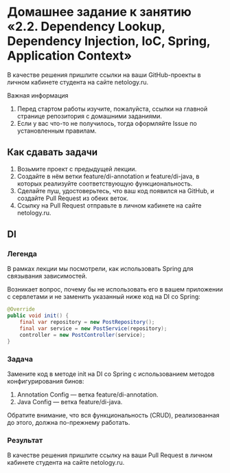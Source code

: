# Домашнее задание к занятию «2.2. Dependency Lookup, Dependency Injection, IoC, Spring, Application Context»
В качестве решения пришлите ссылки на ваши GitHub-проекты в личном кабинете студента на сайте netology.ru.

Важная информация

1. Перед стартом работы изучите, пожалуйста, ссылки на главной странице репозитория с домашними заданиями.
2. Если у вас что-то не получилось, тогда оформляйте Issue по установленным правилам.
## Как сдавать задачи
1. Возьмите проект с предыдущей лекции.
2. Создайте в нём ветки feature/di-annotation и feature/di-java, в которых реализуйте соответствующую функциональность.
3. Сделайте пуш, удостоверьтесь, что ваш код появился на GitHub, и создайте Pull Request из обеих веток.
4. Ссылку на Pull Request отправьте в личном кабинете на сайте netology.ru.
## DI
### Легенда
В рамках лекции мы посмотрели, как использовать Spring для связывания зависимостей.

Возникает вопрос, почему бы не использовать его в вашем приложении с сервлетами и не заменить указанный ниже код на DI со Spring:

```java
@Override
public void init() {
    final var repository = new PostRepository();
    final var service = new PostService(repository);
    controller = new PostController(service);
}
```
### Задача

Замените код в методе init на DI со Spring с использованием методов конфигурирования бинов:

1. Annotation Config — ветка feature/di-annotation.
2. Java Config — ветка feature/di-java.

Обратите внимание, что вся функциональность (CRUD), реализованная до этого, должна по-прежнему работать.

### Результат
В качестве решения пришлите ссылку на ваши Pull Request в личном кабинете студента на сайте netology.ru.